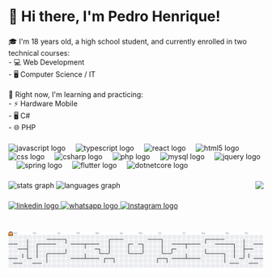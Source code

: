 <h1 align="left">👋 Hi there, I'm Pedro Henrique!</h1>

###

<p align="left">🎓 I'm 18 years old, a high school student, and currently enrolled in two technical courses:  <br>- 💻 Web Development  <br>- 🖥️ Computer Science / IT  <br><br>🚀 Right now, I'm learning and practicing:  <br>- ⚡ Hardware Mobile  <br>- 🖥️ C#<br>- 🌐 PHP</p>

###

<div align="left">
  <img src="https://cdn.jsdelivr.net/gh/devicons/devicon/icons/javascript/javascript-original.svg" height="40" alt="javascript logo"  />
  <img width="12" />
  <img src="https://cdn.jsdelivr.net/gh/devicons/devicon/icons/typescript/typescript-original.svg" height="40" alt="typescript logo"  />
  <img width="12" />
  <img src="https://cdn.jsdelivr.net/gh/devicons/devicon/icons/react/react-original.svg" height="40" alt="react logo"  />
  <img width="12" />
  <img src="https://cdn.jsdelivr.net/gh/devicons/devicon/icons/html5/html5-original.svg" height="40" alt="html5 logo"  />
  <img width="12" />
  <img src="https://cdn.jsdelivr.net/gh/devicons/devicon/icons/css3/css3-original.svg" height="40" alt="css logo"  />
  <img width="12" />
  <img src="https://cdn.jsdelivr.net/gh/devicons/devicon/icons/csharp/csharp-original.svg" height="40" alt="csharp logo"  />
  <img width="12" />
  <img src="https://cdn.jsdelivr.net/gh/devicons/devicon/icons/php/php-original.svg" height="40" alt="php logo"  />
  <img width="12" />
  <img src="https://cdn.jsdelivr.net/gh/devicons/devicon/icons/mysql/mysql-original.svg" height="40" alt="mysql logo"  />
  <img width="12" />
  <img src="https://cdn.jsdelivr.net/gh/devicons/devicon/icons/jquery/jquery-original.svg" height="40" alt="jquery logo"  />
  <img width="12" />
  <img src="https://cdn.jsdelivr.net/gh/devicons/devicon/icons/spring/spring-original.svg" height="40" alt="spring logo"  />
  <img width="12" />
  <img src="https://cdn.jsdelivr.net/gh/devicons/devicon/icons/flutter/flutter-original.svg" height="40" alt="flutter logo"  />  
  <img width="12" />
  <img src="https://cdn.jsdelivr.net/gh/devicons/devicon/icons/dotnetcore/dotnetcore-original.svg" height="40" alt="dotnetcore logo"  />
</div>

###

<img align="right" height="100" src="https://media.tenor.com/8QTiEfTe1RoAAAAj/niko-oneshot.gif"  />

###

<div align="left">
  <img src="https://github-readme-stats.vercel.app/api?username=PedroTavares05&hide_title=false&hide_rank=false&show_icons=true&include_all_commits=true&count_private=true&disable_animations=false&theme=vue-dark&locale=en&hide_border=true&order=1" height="150" alt="stats graph"  />
  <img src="https://github-readme-stats.vercel.app/api/top-langs?username=PedroTavares05&locale=en&hide_title=false&layout=compact&card_width=320&langs_count=11&theme=vue-dark&hide_border=false&order=2" height="140" alt="languages graph"  />
</div>

###

<div align="left">
<a href="www.linkedin.com/in/pedro-henrique-tavares-dos-santos-8090092b1">  <img src="https://img.shields.io/static/v1?message=LinkedIn&logo=linkedin&label=&color=0077B5&logoColor=white&labelColor=&style=for-the-badge" height="40" alt="linkedin logo"  />
  <img src="https://img.shields.io/static/v1?message=Whatsapp&logo=whatsapp&label=&color=25D366&logoColor=white&labelColor=&style=for-the-badge" height="40" alt="whatsapp logo"  /> </a>
  <a href =" https://www.instagram.com/ph_tavares027/?next=%2F"> <img src="https://img.shields.io/static/v1?message=Instagram&logo=instagram&label=&color=E4405F&logoColor=white&labelColor=&style=for-the-badge" height="40" alt="instagram logo"  /> </a>
</div>

###

<picture>
  <source media="(prefers-color-scheme: dark)" srcset="https://raw.githubusercontent.com/PedroTavares05/PedroTavares05/output/pacman-contribution-graph-dark.svg">
  <source media="(prefers-color-scheme: light)" srcset="https://raw.githubusercontent.com/PedroTavares05/PedroTavares05/output/pacman-contribution-graph.svg">
  <img alt="pacman contribution graph" src="https://raw.githubusercontent.com/PedroTavares05/PedroTavares05/output/pacman-contribution-graph.svg">
</picture>

###

